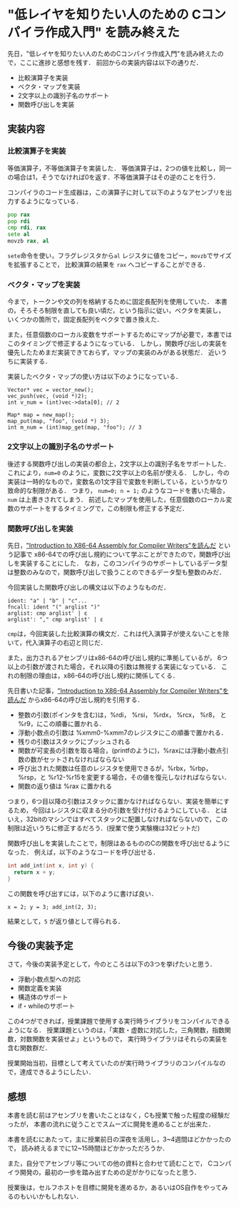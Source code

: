 # "低レイヤを知りたい人のための Cコンパイラ作成入門" を読み終えた

先日，"低レイヤを知りたい人のためのCコンパイラ作成入門"を読み終えたので，ここに進捗と感想を残す．
前回からの実装内容は以下の通りだ．

* 比較演算子を実装
* ベクタ・マップを実装
* 2文字以上の識別子名のサポート
* 関数呼び出しを実装

## 実装内容
### 比較演算子を実装

等価演算子，不等価演算子を実装した．
等価演算子は，2つの値を比較し，同一の場合は1，そうでなければ0を返す．不等価演算子はその逆のことを行う．

コンパイラのコード生成器は，この演算子に対して以下のようなアセンブリを出力するようになっている．

```asm
pop rax
pop rdi
cmp rdi, rax
sete al
movzb rax, al
```

`sete`命令を使い，フラグレジスタから`al` レジスタに値をコピー，`movzb`でサイズを拡張することで，
比較演算の結果を `rax` へコピーすることができる．

### ベクタ・マップを実装

今まで，トークンや文の列を格納するために固定長配列を使用していた．
本書の，そろそろ制限を直しても良い頃だ，という指示に従い，ベクタを実装し，
いくつかの箇所で，固定長配列をベクタで置き換えた．

また，任意個数のローカル変数をサポートするためにマップが必要で，本書ではこのタイミングで修正するようになっている．
しかし，関数呼び出しの実装を優先したためまだ実装できておらず，マップの実装のみがある状態だ．
近いうちに実装する．

実装したベクタ・マップの使い方は以下のようになっている．

```
Vector* vec = vector_new();
vec_push(vec, (void *)2);
int v_num = (int)vec->data[0]; // 2

Map* map = new_map();
map_put(map, "foo", (void *) 3);
int m_num = (int)map_get(map, "foo"); // 3
```

### 2文字以上の識別子名のサポート
後述する関数呼び出しの実装の都合上，2文字以上の識別子名をサポートした．
これにより，`num=0` のように，変数に2文字以上の名前が使える．
しかし，今の実装は一時的なもので，変数名の1文字目で変数を判断している，というかなり致命的な制限がある．
つまり， `num=0; n = 1;` のようなコードを書いた場合，`num` は上書きされてしまう．
前述したマップを使用した，任意個数のローカル変数のサポートをするタイミングで，この制限も修正する予定だ．


### 関数呼び出しを実装

先日，["Introduction to X86-64 Assembly for Compiler Writers"を読んだ](./intro-to-x8664-asm-for-compiler-writers.mkd) という記事で
x86-64での呼び出し規約について学ぶことができたので，関数呼び出しを実装することにした．
なお，このコンパイラのサポートしているデータ型は整数のみなので，関数呼び出しで扱うことのできるデータ型も整数のみだ．

今回実装した関数呼び出しの構文は以下のようなものだ．

```
ident: "a" | "b" | "c"...
fncall: ident "(" arglist ")"
arglist: cmp arglist' | ε
arglist': "," cmp arglist' | ε
```

`cmp`は，今回実装した比較演算の構文だ．これは代入演算子が使えないことを除いて，代入演算子の右辺と同じだ．


また，出力されるアセンブリはx86-64の呼び出し規約に準拠しているが，
6つ以上の引数が渡された場合，それ以降の引数は無視する実装になっている．
これの制限の理由は，x86-64の呼び出し規約に関係してくる．

先日書いた記事，["Introduction to X86-64 Assembly for Compiler Writers"を読んだ](./intro-to-x8664-asm-for-compiler-writers.mkd) からx86-64の呼び出し規約を引用する．

* 整数の引数(ポインタを含む)は，%rdi， %rsi， %rdx， %rcx， %r8， と %r9，にこの順番に置かれる．
* 浮動小数点の引数は %xmm0-%xmm7のレジスタにこの順番で置かれる．
* 残りの引数はスタックにプッシュされる
* 関数が可変長の引数を取る場合，(printfのように)，%raxには浮動小数点引数の数がセットされなければならない
* 呼び出された関数は任意のレジスタを使用できるが，%rbx，%rbp，%rsp，と %r12-%r15を変更する場合，その値を復元しなければならない．
* 関数の返り値は %rax に置かれる

つまり，6つ目以降の引数はスタックに置かなければならない．実装を簡単にするため，今回はレジスタに収まる分の引数を受け付けるようにしている．
とはいえ，32bitのマシンではすべてスタックに配置しなければならないので，この制限は近いうちに修正するだろう．(授業で使う実験機は32ビットだ)

関数呼び出しを実装したことで，制限はあるもののCの関数を呼び出せるようになった．
例えば，以下のようなコードを呼び出せる．

```c
int add_int(int x, int y) {
  return x + y;
}
```

この関数を呼び出すには，以下のように書けば良い．

```
x = 2; y = 3; add_int(2, 3);
```

結果として，`5` が返り値として得られる．


## 今後の実装予定

さて，今後の実装予定として，今のところは以下の3つを挙げたいと思う．

* 浮動小数点型への対応
* 関数定義を実装
* 構造体のサポート
* if・whileのサポート

この4つができれば，授業課題で使用する実行時ライブラリをコンパイルできるようになる．
授業課題というのは，「実数・虚数に対応した，三角関数，指数関数，対数関数を実装せよ」というもので，
実行時ライブラリはそれらの実装を含む関数群だ．

授業開始当初，目標として考えていたのが実行時ライブラリのコンパイルなので，達成できるようにしたい．

## 感想

本書を読む前はアセンブリを書いたことはなく，Cも授業で触った程度の経験だったが，
本書の流れに従うことでスムーズに開発を進めることが出来た．

本書を読むにあたって，主に授業前日の深夜を活用し，3\~4週間ほどかかったので，
読み終えるまでに12\~15時間ほどかかっただろうか．

また，自分でアセンブリ等についての他の資料と合わせて読むことで，
Cコンパイラ開発の，最初の一歩を踏み出すための足がかりになったと思う．

授業後は，セルフホストを目標に開発を進めるか，あるいはOS自作をやってみるのもいいかもしれない．

